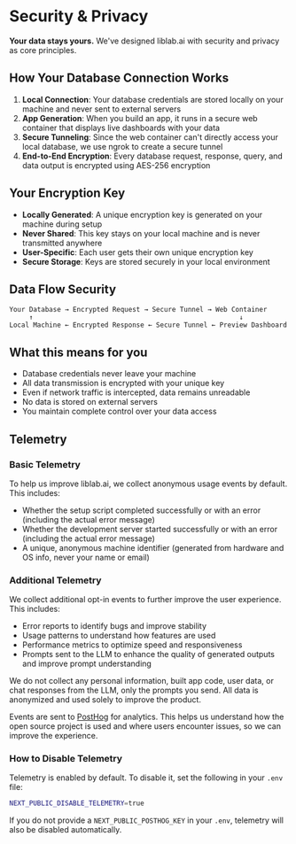 # Security & Privacy

**Your data stays yours.** We've designed liblab.ai with security and privacy as core principles.

## How Your Database Connection Works

1. **Local Connection**: Your database credentials are stored locally on your machine and never sent to external servers
2. **App Generation**: When you build an app, it runs in a secure web container that displays live dashboards with your data
3. **Secure Tunneling**: Since the web container can't directly access your local database, we use ngrok to create a secure tunnel
4. **End-to-End Encryption**: Every database request, response, query, and data output is encrypted using AES-256 encryption

## Your Encryption Key

- **Locally Generated**: A unique encryption key is generated on your machine during setup
- **Never Shared**: This key stays on your local machine and is never transmitted anywhere
- **User-Specific**: Each user gets their own unique encryption key
- **Secure Storage**: Keys are stored securely in your local environment

## Data Flow Security

```
Your Database → Encrypted Request → Secure Tunnel → Web Container
     ↑                                                    ↓
Local Machine ← Encrypted Response ← Secure Tunnel ← Preview Dashboard
```

## What this means for you

- Database credentials never leave your machine
- All data transmission is encrypted with your unique key
- Even if network traffic is intercepted, data remains unreadable
- No data is stored on external servers
- You maintain complete control over your data access

## Telemetry

### Basic Telemetry

To help us improve liblab.ai, we collect anonymous usage events by default. This includes:

- Whether the setup script completed successfully or with an error (including the actual error message)
- Whether the development server started successfully or with an error (including the actual error message)
- A unique, anonymous machine identifier (generated from hardware and OS info, never your name or email)

### Additional Telemetry

We collect additional opt-in events to further improve the user experience. This includes:

- Error reports to identify bugs and improve stability
- Usage patterns to understand how features are used
- Performance metrics to optimize speed and responsiveness
- Prompts sent to the LLM to enhance the quality of generated outputs and improve prompt understanding

We do not collect any personal information, built app code, user data, or chat responses from the LLM, only the prompts you send. All data is anonymized and used solely to improve the product.

Events are sent to [PostHog](https://posthog.com/) for analytics. This helps us understand how the open source project is used and where users encounter issues, so we can improve the experience.

### How to Disable Telemetry

Telemetry is enabled by default. To disable it, set the following in your `.env` file:

```bash
NEXT_PUBLIC_DISABLE_TELEMETRY=true
```

If you do not provide a `NEXT_PUBLIC_POSTHOG_KEY` in your `.env`, telemetry will also be disabled automatically.
